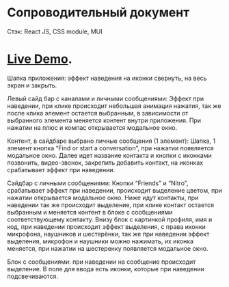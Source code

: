 # Cопроводительный документ

Стэк: React JS, CSS module, MUI

# [Live Demo](https://thatv1n.github.io/Task-FNTASTIC/).

Шапка приложения: эффект наведения на иконки свернуть, на весь экран и закрыть.

Левый сайд бар с каналами и личными сообщениями: Эффект при наведении, при клике происходит небольшая анимация нажатия, так же после клика элемент остается выбранным, в зависимости от выбранного элемента меняется контент внутри приложения. При нажатии на плюс и компас открывается модальное окно.

Контент, в сайдбаре выбрано личные сообщения (1 элемент):
Шапка, 1 элемент кнопка “Find or start a conversation”, при нажатии появляется модальное окно. Далее идет название контакта и кнопки с иконками позвонить, видео-звонок, закрепить добавить контакт, на иконках срабатывает эффект при наведении.

Сайдбар с личными сообщениями: Кнопки “Friends” и “Nitro”, срабатывает эффект при наведении, происходит выделение цветом, при нажатии открывается модальное окно. Ниже идут контакты, при наведении так же происходит выделение, при клике контакт остается выбранным и меняется контент в блоке с сообщениями соответствующему контакту. Внизу блок с картинкой профиля, имя и код, при наведении происходит эффект выделения, с права иконки микрофона, наушников и шестерёнки, так же при наведении эффект выделения, микрофон и наушники можно нажимать, их иконка меняется, при нажатии на шестеренку появляется модальное окно.

Блок с сообщениями: при наведении на сообщение происходит выделение. В поле для ввода есть иконки, которые при наведении подсвечиваются.

